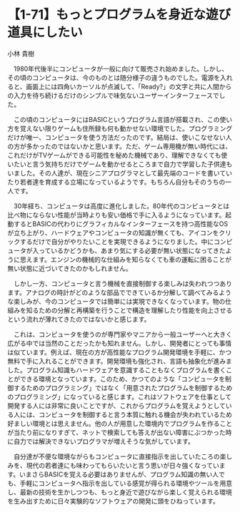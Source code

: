 # 【1-71】もっとプログラムを身近な遊び道具にしたい

<div class="author">小林 貴樹</div>

　1980年代後半にコンピュータが一般に向けて販売され始めました。しかし、その頃のコンピュータは、今のものとは随分様子の違うものでした。電源を入れると、画面上には四角いカーソルが点滅して、「Ready?」の文字と共に人間からの入力を待ち続けるだけのシンプルで味気ないユーザーインターフェースでした。

　この頃のコンピュータにはBASICというプログラム言語が搭載され、この使い方を覚えない限りゲームも住所録も何も動かせない環境でした。プログラミングだけが唯一、コンピュータを使う方法だったのです。結局は、使いこなせない人の方が多かったのではないかと思います。ただ、ゲーム専用機が無い時代には、これだけがTVゲームができる可能性を秘めた機械であり、理解できなくても使いたいと言う気持ちだけでゲームを動かせるところまで自力で学習した子供達もいました。その人達が、現在シニアプログラマとして最先端のコードを書いていたり若者達を育成する立場になっているようです。もちろん自分もそのうちの一人です。

　30年経ち、コンピュータは高度に進化しました。80年代のコンピュータとは比べ物にならない性能が当時よりも安い価格で手に入るようになっています。起動するとBASICの代わりにグラフィカルなインターフェースを持つ高性能なOSが立ち上がり、ハードウェアやコンピュータの知識が無くても、アイコンをクリックするだけで自分がやりたいことを実現できるようになりました。中にコンピュータが入っているかどうかも、あまり気にする必要が無い状態になってきたように思えます。エンジンの機械的な仕組みを知らなくても車の運転に困ることが無い状態に近づいてきたのかもしれません。

　しかし一方、コンピュータと言う機械を直接制御する楽しみは失われつつあります。アナログの時計がどのような部品でできているか分解して調べてみるような楽しみが、今のコンピュータでは簡単には実現できなくなっています。物の仕組みを知るための分解と再構築を行うことで構造を理解したり性能を向上させるという流れが薄れてきたのではないかと感じます。

　これは、コンピュータを使うのが専門家やマニアから一般ユーザーへと大きく広がる中では当然のことだったかも知れません。しかし、開発者にとっても事情は似ています。例えば、現在の方が高性能なプログラム開発環境を手軽に、かつ無料で手に入れることができます。開発環境も強化され、言語も抽象化が進みました。プログラム知識もハードウェアを意識することもなくプログラムを書くことができる環境となっています。このため、かつてのような「コンピュータを制御するためのプログラミング」ではなく「用意されたプログラムを制御するためのプログラミング」になっていると感じます。これはソフトウェアを仕事として開発する人には非常に良いことですが、これからプログラムを覚えようとしている人には、コンピュータを制御すると言う本質に触れる機会が失われているため好ましい環境とは思えません。他の人が用意した環境内でプログラムを作ることが当たり前になりすぎて、ネットで検索しても答えが出ない障害にぶつかった時に自力では解決できないプログラマが増えそうな気がしています。

　自分達が不便な環境ながらもコンピュータに直接指示を出していたころの楽しみを、現代の若者達にも味わってもらいたいと言う思いが日々強くなっています。いまさらBASICを覚える必要はありませんが、プログラム知識の無い人でも、手軽にコンピュータへ指示を出している感覚が得られる環境やツールを用意し、最新の技術を生かしつつも、もっと身近で遊びながら楽しく覚えられる環境を生み出すために日々実験的なソフトウェアの開発に頭をひねっています。
